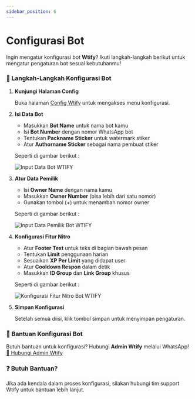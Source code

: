 ```yaml
---
sidebar_position: 6
---
```


# Configurasi Bot

Ingin mengatur konfigurasi bot **Wtify**? Ikuti langkah-langkah berikut untuk mengatur pengaturan bot sesuai kebutuhanmu!

### 🔧 Langkah-Langkah Konfigurasi Bot

1. **Kunjungi Halaman Config**

   Buka halaman [Config Wtify](https://wtify.xyz/bot/config) untuk mengakses menu konfigurasi.

2. **Isi Data Bot**

   - Masukkan **Bot Name** untuk nama bot kamu
   - Isi **Bot Number** dengan nomor WhatsApp bot
   - Tentukan **Packname Sticker** untuk watermark stiker
   - Atur **Authorname Sticker** sebagai nama pembuat stiker

   Seperti di gambar berikut :

   ![Input Data Bot WTIFY](https://i.ibb.co.com/4w7p4rXx/Screenshot-2025-02-09-205643.png)

3. **Atur Data Pemilik**

   - Isi **Owner Name** dengan nama kamu
   - Masukkan **Owner Number** (bisa lebih dari satu nomor)
   - Gunakan tombol (+) untuk menambah nomor owner

   Seperti di gambar berikut :

   ![Input Data Pemilik Bot WTIFY](https://i.ibb.co.com/MyMPsjYs/Screenshot-2025-02-09-210037.png)

4. **Konfigurasi Fitur Nitro**

   - Atur **Footer Text** untuk teks di bagian bawah pesan
   - Tentukan **Limit** penggunaan harian
   - Sesuaikan **XP Per Limit** yang didapat user
   - Atur **Cooldown Respon** dalam detik
   - Masukkan **ID Group** dan **Link Group** khusus

   Seperti di gambar berikut :

   ![Konfigurasi Fitur Nitro Bot WTIFY](https://i.ibb.co.com/jvSF8jcm/Screenshot-2025-02-09-213115.png)

5. **Simpan Konfigurasi**

   Setelah semua diisi, klik tombol simpan untuk menyimpan pengaturan.

### 📱 Bantuan Konfigurasi Bot

Butuh bantuan untuk konfigurasi? Hubungi **Admin Wtify** melalui WhatsApp!
[📲 Hubungi Admin Wtify](https://wa.me/6282170713898)

### ❓ Butuh Bantuan?

Jika ada kendala dalam proses konfigurasi, silakan hubungi tim support Wtify untuk bantuan lebih lanjut.
